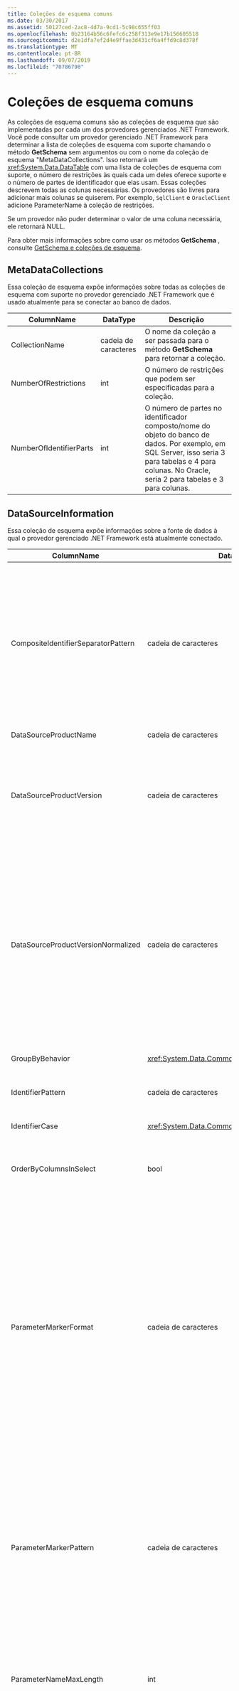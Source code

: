 ```yaml
---
title: Coleções de esquema comuns
ms.date: 03/30/2017
ms.assetid: 50127ced-2ac8-4d7a-9cd1-5c98c655ff03
ms.openlocfilehash: 0b23164b56c6fefc6c258f313e9e17b156605518
ms.sourcegitcommit: d2e1dfa7ef2d4e9ffae3d431cf6a4ffd9c8d378f
ms.translationtype: MT
ms.contentlocale: pt-BR
ms.lasthandoff: 09/07/2019
ms.locfileid: "70786790"
---
```

# <a name="common-schema-collections"></a>Coleções de esquema comuns
As coleções de esquema comuns são as coleções de esquema que são implementadas por cada um dos provedores gerenciados .NET Framework. Você pode consultar um provedor gerenciado .NET Framework para determinar a lista de coleções de esquema com suporte chamando o método **GetSchema** sem argumentos ou com o nome da coleção de esquema "MetaDataCollections". Isso retornará um <xref:System.Data.DataTable> com uma lista de coleções de esquema com suporte, o número de restrições às quais cada um deles oferece suporte e o número de partes de identificador que elas usam. Essas coleções descrevem todas as colunas necessárias. Os provedores são livres para adicionar mais colunas se quiserem. Por exemplo, `SqlClient` e `OracleClient` adicione ParameterName à coleção de restrições.  
  
 Se um provedor não puder determinar o valor de uma coluna necessária, ele retornará NULL.  
  
 Para obter mais informações sobre como usar os métodos **GetSchema** , consulte [GetSchema e coleções de esquema](getschema-and-schema-collections.md).  
  
## <a name="metadatacollections"></a>MetaDataCollections  
 Essa coleção de esquema expõe informações sobre todas as coleções de esquema com suporte no provedor gerenciado .NET Framework que é usado atualmente para se conectar ao banco de dados.  
  
|ColumnName|DataType|Descrição|  
|----------------|--------------|-----------------|  
|CollectionName|cadeia de caracteres|O nome da coleção a ser passada para o método **GetSchema** para retornar a coleção.|  
|NumberOfRestrictions|int|O número de restrições que podem ser especificadas para a coleção.|  
|NumberOfIdentifierParts|int|O número de partes no identificador composto/nome do objeto do banco de dados. Por exemplo, em SQL Server, isso seria 3 para tabelas e 4 para colunas. No Oracle, seria 2 para tabelas e 3 para colunas.|  
  
## <a name="datasourceinformation"></a>DataSourceInformation  
 Essa coleção de esquema expõe informações sobre a fonte de dados à qual o provedor gerenciado .NET Framework está atualmente conectado.  
  
|ColumnName|DataType|Descrição|  
|----------------|--------------|-----------------|  
|CompositeIdentifierSeparatorPattern|cadeia de caracteres|A expressão regular para corresponder os separadores de composição em um identificador composto. Por exemplo, "\\." (para SQL Server) ou "\@&#124;\\." (para Oracle).<br /><br /> Um identificador composto normalmente é o que é usado para um nome de objeto de banco de dados, por exemplo: pubs.\@dbo. Authors ou pubs dbo. Authors.<br /><br /> Por SQL Server, use a expressão regular "\\.". Para o OracleClient, use\@"&#124;\\.".<br /><br /> Para ODBC, use o Catalog_name_seperator.<br /><br /> Para OLE DB use DBLITERAL_CATALOG_SEPARATOR ou DBLITERAL_SCHEMA_SEPARATOR.|  
|DataSourceProductName|cadeia de caracteres|O nome do produto acessado pelo provedor, como "Oracle" ou "SQLServer".|  
|DataSourceProductVersion|cadeia de caracteres|Indica a versão do produto acessado pelo provedor, no formato nativo de fontes de dados e não no formato Microsoft.<br /><br /> Em alguns casos, DataSourceProductVersion e DataSourceProductVersionNormalized terão o mesmo valor. No caso de OLE DB e ODBC, eles serão sempre os mesmos que são mapeados para a mesma chamada de função na API nativa subjacente.|  
|DataSourceProductVersionNormalized|cadeia de caracteres|Uma versão normalizada para a fonte de dados, de modo que ela possa ser `String.Compare()`comparada com. O formato disso é consistente para todas as versões do provedor para impedir que a versão 10 seja classificada entre a versão 1 e a versão 2.<br /><br /> Por exemplo, o provedor Oracle usa um formato de "nn. nn. nn. nn. nn" para sua versão normalizada, o que faz com que uma fonte de dados Oracle 8i retorne "08.01.07.04.01". SQL Server usa o formato típico da Microsoft "nn. nn. nnnn".<br /><br /> Em alguns casos, DataSourceProductVersion e DataSourceProductVersionNormalized terão o mesmo valor. No caso de OLE DB e ODBC, eles serão sempre os mesmos que são mapeados para a mesma chamada de função na API nativa subjacente.|  
|GroupByBehavior|<xref:System.Data.Common.GroupByBehavior>|Especifica a relação entre as colunas em uma cláusula GROUP BY e as colunas não agregadas na lista de seleção.|  
|IdentifierPattern|cadeia de caracteres|Uma expressão regular que corresponde a um identificador e tem um valor de correspondência do identificador. Por exemplo, "[A-Za-z0-9_ # $]".|  
|IdentifierCase|<xref:System.Data.Common.IdentifierCase>|Indica se identificadores não entre aspas são tratados como diferenciando maiúsculas de minúsculas ou não.|  
|OrderByColumnsInSelect|bool|Especifica se as colunas em uma cláusula ORDER BY devem estar na lista de seleção. Um valor true indica que eles devem estar na lista de seleção, um valor false indica que eles não devem estar na lista de seleção.|  
|ParameterMarkerFormat|cadeia de caracteres|Uma cadeia de caracteres de formato que representa como formatar um parâmetro.<br /><br /> Se os parâmetros nomeados forem compatíveis com a fonte de dados, o primeiro espaço reservado nessa cadeia de caracteres deverá ser o local em que o nome do parâmetro deve ser formatado.<br /><br /> Por exemplo, se a fonte de dados espera que os parâmetros sejam nomeados e prefixados com um ': ',{0}isso seria ":". Ao Formatar isso com um nome de parâmetro "P1", a cadeia de caracteres resultante é ":p 1".<br /><br /> Se a fonte de dados espera que os parâmetros sejam prefixados\@com o ' ', mas os nomes já os incluem, isso{0}seria ' ', e o resultado da formatação de um\@parâmetro chamado "P1" seria\@simplesmente "P1".<br /><br /> Para fontes de dados que não esperam parâmetros nomeados e esperam o uso de '? ' , a cadeia de caracteres de formato pode ser especificada simplesmente como '? ', o que ignoraria o nome do parâmetro. Por OLE DB retornamos '? '.|  
|ParameterMarkerPattern|cadeia de caracteres|Uma expressão regular que corresponde a um marcador de parâmetro. Ele terá um valor de correspondência do nome do parâmetro, se houver.<br /><br /> Por exemplo, se houver suporte para parâmetros nomeados com\@um caractere de lead-in que será incluído no nome do parâmetro, isso seria: "(\@[a-Za-z0-9_ $ #] *)".<br /><br /> No entanto, se houver suporte para parâmetros nomeados com um ': ' como o caractere de lead-in e ele não fizer parte do nome do parâmetro, isso seria: ":([A-Za-z0-\*9_ $ #])".<br /><br /> É claro que, se a fonte de dados não der suporte a parâmetros nomeados, isso simplesmente seria "?".|  
|ParameterNameMaxLength|int|O comprimento máximo de um nome de parâmetro em caracteres. O Visual Studio espera que, se houver suporte para nomes de parâmetro, o valor mínimo para o comprimento máximo é de 30 caracteres.<br /><br /> Se a fonte de dados não oferecer suporte a parâmetros nomeados, essa propriedade retornará zero.|  
|ParameterNamePattern|cadeia de caracteres|Uma expressão regular que corresponde aos nomes de parâmetro válidos. Fontes de dados diferentes têm regras diferentes sobre os caracteres que podem ser usados para nomes de parâmetro.<br /><br /> O Visual Studio espera que, se houver suporte para nomes de parâmetros, os caracteres "\p{Lu}\p{Ll}\p{Lt}\p{Lm}\p{Lo}\p{Nl}\p{Nd}" sejam o conjunto mínimo de caracteres com suporte válidos para nomes de parâmetro.|  
|QuotedIdentifierPattern|cadeia de caracteres|Uma expressão regular que corresponde a um identificador entre aspas e tem um valor de correspondência do próprio identificador sem aspas. Por exemplo, se a fonte de dados usou aspas duplas para identificar identificadores entre aspas, isso seria: "(([\\^"&#124;\\]\\"") *) ".|  
|QuotedIdentifierCase|<xref:System.Data.Common.IdentifierCase>|Indica se os identificadores entre aspas são tratados como diferenciando maiúsculas de minúsculas ou não.|  
|StatementSeparatorPattern|cadeia de caracteres|Uma expressão regular que corresponde ao separador de instrução.|  
|StringLiteralPattern|cadeia de caracteres|Uma expressão regular que corresponde a um literal de cadeia de caracteres e tem um valor de correspondência do próprio literal. Por exemplo, se a fonte de dados usou aspas simples para identificar cadeias de caracteres, isso seria: "(' ([^&#124;'] ' ') * ')" '|  
|SupportedJoinOperators|<xref:System.Data.Common.SupportedJoinOperators>|Especifica quais tipos de instruções SQL Join são compatíveis com a fonte de dados.|  
  
## <a name="datatypes"></a>Tipos  
 Essa coleção de esquema expõe informações sobre os tipos de dados com suporte no banco de dado ao qual o provedor gerenciado .NET Framework está atualmente conectado.  
  
|ColumnName|DataType|Descrição|  
|----------------|--------------|-----------------|  
|NomeDoTipo|cadeia de caracteres|O nome do tipo de dados específico do provedor.|  
|ProviderDbType|int|O valor do tipo específico do provedor que deve ser usado ao especificar o tipo de um parâmetro. Por exemplo, SqlDbType. Money ou OracleType. blob.|  
|ColumnSize|long|O comprimento de uma coluna ou parâmetro não numérico refere-se ao máximo ou ao comprimento definido para esse tipo pelo provedor.<br /><br /> Para dados de caractere, esse é o comprimento máximo ou definido em unidades, definido pela fonte de dados. A Oracle tem o conceito de especificar um comprimento e, em seguida, especificar o tamanho real do armazenamento para alguns tipos de dados de caractere. Isso define apenas o comprimento em unidades para Oracle.<br /><br /> Para tipos de dados de data e hora, esse é o comprimento da representação de cadeia de caracteres (supondo a precisão máxima permitida do componente de segundos fracionários).<br /><br /> Se o tipo de dados for numérico, esse será o limite superior na precisão máxima do tipo de dados.|  
|CreateFormat|cadeia de caracteres|Cadeia de caracteres de formato que representa como adicionar essa coluna a uma instrução de definição de dados, como CREATE TABLE. Cada elemento na matriz CreateParameter deve ser representado por um "marcador de parâmetro" na cadeia de caracteres de formato.<br /><br /> Por exemplo, o tipo de dados SQL DECIMAL precisa de uma precisão e uma escala. Nesse caso, a cadeia de caracteres de formato seria "DECIMAL{0}({1},)".|  
|Criarparameters|cadeia de caracteres|Os parâmetros de criação que devem ser especificados ao criar uma coluna desse tipo de dados. Cada parâmetro de criação é listado na cadeia de caracteres, separados por uma vírgula na ordem em que eles devem ser fornecidos.<br /><br /> Por exemplo, o tipo de dados SQL DECIMAL precisa de uma precisão e uma escala. Nesse caso, os parâmetros de criação devem conter a cadeia de caracteres "precisão, escala".<br /><br /> Em um comando de texto para criar uma coluna decimal com uma precisão de 10 e uma escala de 2, o valor da coluna CreateFormat pode ser decimal{0}({1},) "e a especificação de tipo completo seria decimal (10, 2).|  
|DataType|cadeia de caracteres|O nome do tipo de .NET Framework do tipo de dados.|  
|IsAutoincrementable|bool|true – os valores desse tipo de dados podem ser incrementados automaticamente.<br /><br /> false — os valores desse tipo de dados podem não ser incrementados automaticamente.<br /><br /> Observe que isso simplesmente indica se uma coluna desse tipo de dados pode ser incrementada automaticamente, e não que todas as colunas desse tipo sejam incrementadas automaticamente.|  
|IsBestMatch|bool|true – o tipo de dados é a melhor correspondência entre todos os tipos de dados no repositório de dados e o tipo de dados .NET Framework indicado pelo valor na coluna DataType.<br /><br /> false — o tipo de dados não é a melhor correspondência.<br /><br /> Para cada conjunto de linhas em que o valor da coluna DataType é o mesmo, a coluna IsBestMatch é definida como true em apenas uma linha.|  
|IsCaseSensitive|bool|true – o tipo de dados é um tipo de caractere e diferencia maiúsculas de minúsculas.<br /><br /> false — o tipo de dados não é um tipo de caractere ou não diferencia maiúsculas de minúsculas.|  
|IsFixedLength|bool|true – colunas desse tipo de dados criadas pelo DDL (linguagem de definição de dados) terão comprimento fixo.<br /><br /> false — colunas desse tipo de dados criadas pelo DDL serão de comprimento variável.<br /><br /> DBNull. Value — não é conhecido se o provedor mapear esse campo com uma coluna de comprimento fixo ou de comprimento variável.|  
|IsFixedPrecisionScale|bool|true – o tipo de dados tem uma precisão e uma escala fixas.<br /><br /> false — o tipo de dados não tem uma precisão e uma escala fixas.|  
|IsLong|bool|true – o tipo de dados contém dados muito longos; a definição de dados muito longos é específica do provedor.<br /><br /> false — o tipo de dados não contém dados muito longos.|  
|IsNullable|bool|true — o tipo de dados é anulável.<br /><br /> false — o tipo de dados não permite valor nulo.<br /><br /> DBNull. Value — não é conhecido se o tipo de dados é anulável.|  
|IsSearchable|bool|true — o tipo de dados pode ser usado em uma cláusula WHERE com qualquer operador, exceto o predicado LIKE.<br /><br /> false — o tipo de dados não pode ser usado em uma cláusula WHERE com qualquer operador, exceto o predicado LIKE.|  
|IsSearchableWithLike|bool|true — o tipo de dados pode ser usado com o predicado LIKE<br /><br /> false — o tipo de dados não pode ser usado com o predicado LIKE.|  
|IsUnsigned|bool|true – o tipo de dados não é assinado.<br /><br /> false — o tipo de dados é assinado.<br /><br /> DBNull. Value — não aplicável ao tipo de dados.|  
|MaximumScale|short|Se o indicador de tipo for um tipo numérico, esse será o número máximo de dígitos permitidos à direita do ponto decimal. Caso contrário, é DBNull. Value.|  
|MinimumScale|short|Se o indicador de tipo for um tipo numérico, esse será o número mínimo de dígitos permitidos à direita do ponto decimal. Caso contrário, é DBNull. Value.|  
|IsConcurrencyType|bool|true – o tipo de dados é atualizado pelo banco de dado sempre que a linha é alterada e o valor da coluna é diferente de todos os valores anteriores<br /><br /> false – o tipo de dados é nota atualizado pelo banco de dado toda vez que a linha é alterada<br /><br /> DBNull. Value – o banco de dados não oferece suporte a esse tipo de tipo de dado|  
|IsLiteralSupported|bool|true – o tipo de dados pode ser expresso como um literal<br /><br /> false – o tipo de dados não pode ser expresso como um literal|  
|LiteralPrefix|cadeia de caracteres|O prefixo aplicado a um literal específico.|  
|LiteralSuffix|cadeia de caracteres|O sufixo aplicado a um literal específico.|  
|NativeDataType|Cadeia de Caracteres|NativeDataType é um OLE DB coluna específica para expor o tipo de OLE DB do tipo de dados.|  
  
## <a name="restrictions"></a>Restrições  
 Essa coleção de esquema expôs informações sobre as restrições que têm suporte no provedor gerenciado .NET Framework que é usado atualmente para se conectar ao banco de dados.  
  
|ColumnName|DataType|Descrição|  
|----------------|--------------|-----------------|  
|CollectionName|cadeia de caracteres|O nome da coleção à qual essas restrições se aplicam.|  
|RestrictionName|cadeia de caracteres|O nome da restrição na coleção.|  
|RestrictionDefault|cadeia de caracteres|Ignorado.|  
|RestrictionNumber|int|O local real nas restrições de coleções que essa restrição específica cai.|  
  
## <a name="reservedwords"></a>ReservedWords  
 Essa coleção de esquema expõe informações sobre as palavras reservadas pelo banco de dados que o .NET Framework provedor gerenciado ao qual está atualmente conectado.  
  
|ColumnName|DataType|Descrição|  
|----------------|--------------|-----------------|  
|ReservedWord|cadeia de caracteres|Palavra reservada específica do provedor.|  
  
## <a name="see-also"></a>Consulte também

- [Recuperando informações de esquema de banco de dados](retrieving-database-schema-information.md)
- [GetSchema e coleções de esquema](getschema-and-schema-collections.md)
- [ADO.NET Overview](ado-net-overview.md) (Visão geral do ADO.NET)
